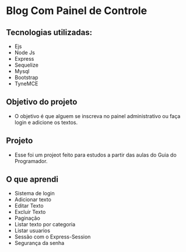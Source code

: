 # Blog Com Painel de Controle 

## Tecnologias utilizadas:
- Ejs
- Node Js
- Express
- Sequelize
- Mysql
- Bootstrap
- TyneMCE

## Objetivo do projeto

- O objetivo é que alguem se inscreva no painel administrativo ou faça login e adicione os textos.

## Projeto

- Esse foi um projeot feito para estudos a partir das aulas do Guia do Programador. 

## O que aprendi 

- Sistema de login
- Adicionar texto
- Editar Texto
- Excluir Texto
- Paginação
- Listar texto por categoria
- Listar usuarios
- Sessão com o Express-Session
- Segurança da senha











